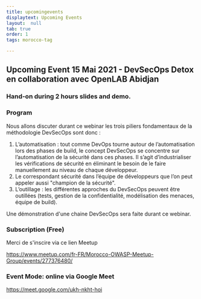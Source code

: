 ```yaml
---
title: upcomingevents
displaytext: Upcoming Events
layout:  null
tab: true
order: 1
tags: morocco-tag

---
```

## Upcoming Event 15 Mai 2021 - DevSecOps Detox en collaboration avec OpenLAB Abidjan
### Hand-on during 2 hours slides and demo.

### Program
Nous allons discuter durant ce webinar les trois piliers fondamentaux de la méthodologie DevSecOps sont donc :

1. L’automatisation : tout comme DevOps tourne autour de l’automatisation lors des phases de build, le concept DevSecOps se concentre sur l’automatisation de la sécurité dans ces phases. Il s’agit d’industrialiser les vérifications de sécurité en éliminant le besoin de le faire manuellement au niveau de chaque développeur.
2. Le correspondant sécurité dans l’équipe de développeurs que l’on peut appeler aussi "champion de la sécurité".
3. L’outillage : les différentes approches du DevSecOps peuvent être outillées (tests, gestion de la confidentialité, modélisation des menaces, équipe de build).

Une démonstration d'une chaine DevSecOps sera faite durant ce webinar.
### Subscription (Free)
Merci de s'inscire via ce lien Meetup

https://www.meetup.com/fr-FR/Morocco-OWASP-Meetup-Group/events/277376480/

### Event Mode: online via Google Meet

https://meet.google.com/ukh-nkht-hoi
